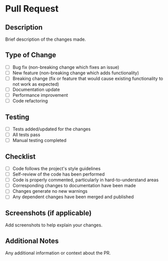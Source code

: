 # Pull Request

## Description
Brief description of the changes made.

## Type of Change
- [ ] Bug fix (non-breaking change which fixes an issue)
- [ ] New feature (non-breaking change which adds functionality)
- [ ] Breaking change (fix or feature that would cause existing functionality to not work as expected)
- [ ] Documentation update
- [ ] Performance improvement
- [ ] Code refactoring

## Testing
- [ ] Tests added/updated for the changes
- [ ] All tests pass
- [ ] Manual testing completed

## Checklist
- [ ] Code follows the project's style guidelines
- [ ] Self-review of the code has been performed
- [ ] Code is properly commented, particularly in hard-to-understand areas
- [ ] Corresponding changes to documentation have been made
- [ ] Changes generate no new warnings
- [ ] Any dependent changes have been merged and published

## Screenshots (if applicable)
Add screenshots to help explain your changes.

## Additional Notes
Any additional information or context about the PR.